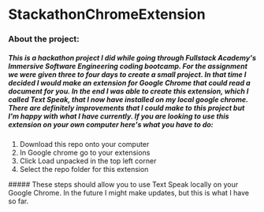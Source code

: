 # StackathonChromeExtension

### About the project:
##### This is a hackathon project I did while going through Fullstack Academy's Immersive Software Engineering coding bootcamp. For the assignment we were given three to four days to create a small project. In that time I decided I would make an extension for Google Chrome that could read a document for you. In the end I was able to create this extension, which I called Text Speak, that I now have installed on my local google chrome. There are definitely improvements that I could make to this project but I'm happy with what I have currently. If you are looking to use this extension on your own computer here's what you have to do:
<ol>
  <li>Download this repo onto your computer</li>
  <li>In Google chrome go to your extensions</li>
  <li>Click Load unpacked in the top left corner</li>
  <li>Select the repo folder for this extension</li>
</ol>
##### These steps should allow you to use Text Speak locally on your Google Chrome. In the future I might make updates, but this is what I have so far.
